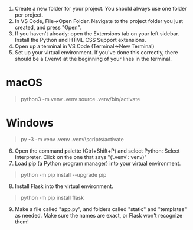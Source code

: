 1. Create a new folder for your project. You should always use one folder per project.
2. In VS Code, File->Open Folder. Navigate to the project folder you just created, and press "Open".
3. If you haven't already: open the Extensions tab on your left sidebar. Install the Python and HTML CSS Support extensions.
4. Open up a terminal in VS Code (Terminal->New Terminal)
5. Set up your virtual environment. If you've done this correctly, there should be a (.venv) at the beginning of your lines in the terminal. 
# macOS
> python3 -m venv .venv
> source .venv/bin/activate

# Windows
> py -3 -m venv .venv
> .venv\scripts\activate
6. Open the command palette (Ctrl+Shift+P) and select Python: Select Interpreter. Click on the one that says "('.venv': venv)"
7. Load pip (a Python program manager) into your virtual environment.
> python -m pip install --upgrade pip
8. Install Flask into the virtual environment.
> python -m pip install flask
9. Make a file called "app.py", and folders called "static" and "templates" as needed. Make sure the names are exact, or Flask won't recognize them!
